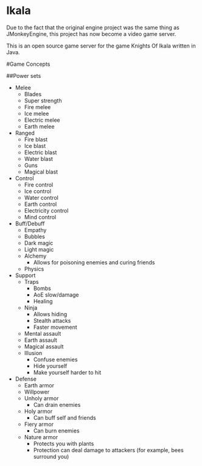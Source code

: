 Ikala
=====
Due to the fact that the original engine project was the same thing as JMonkeyEngine,
this project has now become a video game server.

This is an open source game server for the game Knights Of Ikala written in Java.

#Game Concepts

##Power sets

* Melee
  * Blades
  * Super strength
  * Fire melee
  * Ice melee
  * Electric melee
  * Earth melee
* Ranged
  * Fire blast
  * Ice blast
  * Electric blast
  * Water blast
  * Guns
  * Magical blast
* Control
  * Fire control
  * Ice control
  * Water control
  * Earth control
  * Electricity control
  * Mind control
* Buff/Debuff
  * Empathy
  * Bubbles
  * Dark magic
  * Light magic
  * Alchemy
    * Allows for poisoning enemies and curing friends
  * Physics
* Support
  * Traps
    * Bombs
    * AoE slow/damage
    * Healing
  * Ninja
    * Allows hiding
    * Stealth attacks
    * Faster movement
  * Mental assault
  * Earth assault
  * Magical assault
  * Illusion
    * Confuse enemies
    * Hide yourself
    * Make yourself harder to hit
* Defense
  * Earth armor
  * Willpower
  * Unholy armor
    * Can drain enemies
  * Holy armor
    * Can buff self and friends
  * Fiery armor
    * Can burn enemies
  * Nature armor
    * Protects you with plants
    * Protection can deal damage to attackers (for example, bees surround you)
